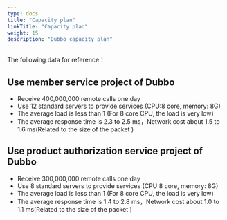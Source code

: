 ```yaml
---
type: docs
title: "Capacity plan"
linkTitle: "Capacity plan"
weight: 15
description: "Dubbo capacity plan"
---
```


The following data for reference：

## Use member service project of Dubbo

* Receive 400,000,000 remote calls one day 
* Use 12 standard servers to provide services (CPU:8 core, memory: 8G)
* The average load is less than 1 (For 8 core CPU, the load is very low)
* The average response time is 2.3 to 2.5 ms，Network cost about 1.5 to 1.6 ms(Related to the size of the packet )

## Use product authorization service project of Dubbo

* Receive 300,000,000 remote calls one day 
* Use 8 standard servers to provide services (CPU:8 core, memory: 8G)
* The average load is less than 1 (For 8 core CPU, the load is very low)
* The average response time is  1.4 to 2.8 ms，Network cost about 1.0 to 1.1 ms(Related to the size of the packet )